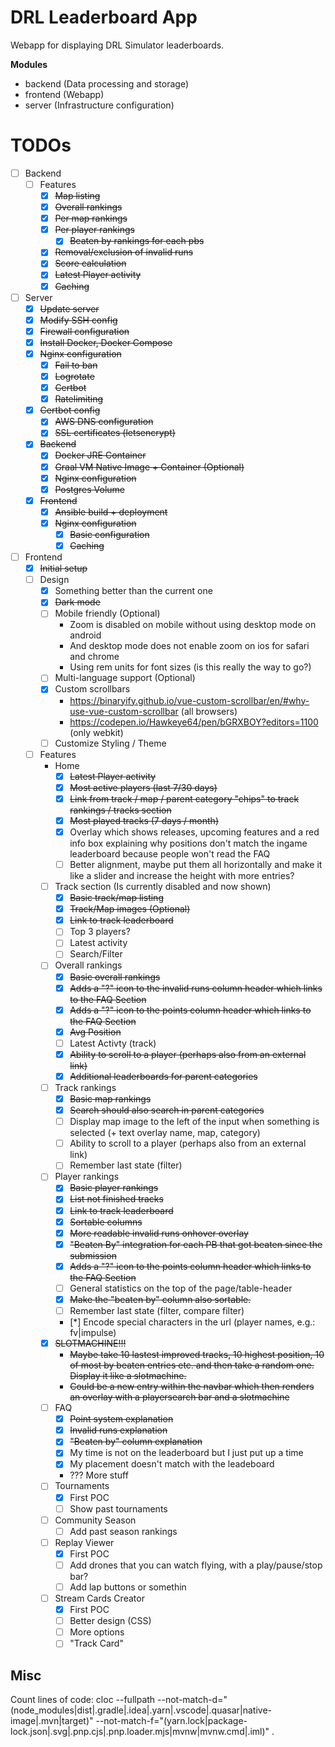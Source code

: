 # DRL Leaderboard App
Webapp for displaying DRL Simulator leaderboards.

**Modules**
* backend (Data processing and storage)
* frontend (Webapp)
* server (Infrastructure configuration)

# TODOs
* [ ] Backend
  * [ ] Features
    * [x] ~~Map listing~~
    * [x] ~~Overall rankings~~
    * [x] ~~Per map rankings~~
    * [x] ~~Per player rankings~~
      * [x] ~~Beaten by rankings for each pbs~~
    * [x] ~~Removal/exclusion of invalid runs~~
    * [x] ~~Score calculation~~
    * [x] ~~Latest Player activity~~
    * [x] ~~Caching~~
* [ ] Server
  * [x] ~~Update server~~
  * [x] ~~Modify SSH config~~
  * [x] ~~Firewall configuration~~
  * [x] ~~Install Docker, Docker Compose~~
  * [x] ~~Nginx configuration~~
    * [x] ~~Fail to ban~~
    * [x] ~~Logrotate~~
    * [x] ~~Certbot~~
    * [x] ~~Ratelimiting~~
  * [x] ~~Certbot config~~
    * [x] ~~AWS DNS configuration~~
    * [x] ~~SSL certificates (letsencrypt)~~
  * [x] ~~Backend~~
    * [x] ~~Docker JRE Container~~
    * [x] ~~Graal VM Native Image + Container (Optional)~~
    * [x] ~~Nginx configuration~~
    * [x] ~~Postgres Volume~~
  * [x] ~~Frontend~~
    * [x] ~~Ansible build + deployment~~
    * [x] ~~Nginx configuration~~
      * [x] ~~Basic configuration~~
      * [x] ~~Caching~~
* [ ] Frontend
  * [x] ~~Initial setup~~
  * [ ] Design
    * [x] Something better than the current one
    * [x] ~~Dark mode~~
    * [ ] Mobile friendly (Optional)
      * Zoom is disabled on mobile without using desktop mode on android
      * And desktop mode does not enable zoom on ios for safari and chrome
      * Using rem units for font sizes (is this really the way to go?)
    * [ ] Multi-language support (Optional)
    * [x] Custom scrollbars
      * https://binaryify.github.io/vue-custom-scrollbar/en/#why-use-vue-custom-scrollbar (all browsers)
      * https://codepen.io/Hawkeye64/pen/bGRXBOY?editors=1100 (only webkit)
    * [ ] Customize Styling / Theme 
  * [ ] Features
    * Home
      * [x] ~~Latest Player activity~~
      * [x] ~~Most active players (last 7/30 days)~~
      * [x] ~~Link from track / map / parent category "chips" to track rankings / tracks section~~
      * [x] ~~Most played tracks (7 days / month)~~
      * [x] Overlay which shows releases, upcoming features and a red info box explaining why positions don't match the ingame leaderboard because people won't read the FAQ
      * [ ] Better alignment, maybe put them all horizontally and make it like a slider and increase the height with more entries? 
    * [ ] Track section (Is currently disabled and now shown)
      * [x] ~~Basic track/map listing~~
      * [x] ~~Track/Map images (Optional)~~
      * [x] ~~Link to track leaderboard~~
      * [ ] Top 3 players?
      * [ ] Latest activity
      * [ ] Search/Filter
    * [ ] Overall rankings
      * [x] ~~Basic overall rankings~~
      * [x] ~~Adds a "?" icon to the invalid runs column header which links to the FAQ Section~~
      * [x] ~~Adds a "?" icon to the points column header which links to the FAQ Section~~
      * [x] ~~Avg Position~~
      * [ ] Latest Activty (track)
      * [x] ~~Ability to scroll to a player (perhaps also from an external link)~~
      * [x] ~~Additional leaderboards for parent categories~~
    * [ ] Track rankings
      * [x] ~~Basic map rankings~~
      * [x] ~~Search should also search in parent categories~~
      * [ ] Display map image to the left of the input when something is selected (+ text overlay name, map, category)
      * [ ] Ability to scroll to a player (perhaps also from an external link)
      * [ ] Remember last state (filter)
    * [ ] Player rankings
      * [x] ~~Basic player rankings~~
      * [x] ~~List not finished tracks~~
      * [x] ~~Link to track leaderboard~~
      * [x] ~~Sortable columns~~
      * [x] ~~More readable invalid runs onhover overlay~~
      * [x] ~~"Beaten By" integration for each PB that got beaten since the submission~~
      * [x] ~~Adds a "?" icon to the points column header which links to the FAQ Section~~
      * [ ] General statistics on the top of the page/table-header
      * [x] ~~Make the "beaten by" column also sortable.~~
      * [ ] Remember last state (filter, compare filter)
      * [*] Encode special characters in the url (player names, e.g.: fv|impulse)
    * [x] ~~SLOTMACHINE!!!~~
      * ~~Maybe take 10 lastest improved tracks, 10 highest position, 10 of most by beaten entries etc. and then take a random one. Display it like a slotmachine.~~
      * ~~Could be a new entry within the navbar which then renders an overlay with a playersearch bar and a slotmachine~~
    * [ ] FAQ 
      * [x] ~~Point system explanation~~
      * [x] ~~Invalid runs explanation~~
      * [x] ~~"Beaten by" column explanation~~
      * [x] My time is not on the leaderboard but I just put up a time
      * [x] My placement doesn't match with the leadeboard
      * ??? More stuff
    * [ ] Tournaments
      * [x] First POC
      * [ ] Show past tournaments
    * [ ] Community Season
      * [ ] Add past season rankings
    * [ ] Replay Viewer
      * [x] First POC
      * [ ] Add drones that you can watch flying, with a play/pause/stop bar?
      * [ ] Add lap buttons or somethin
    * [ ] Stream Cards Creator
      * [x] First POC
      * [ ] Better design (CSS)
      * [ ] More options
      * [ ] "Track Card"

## Misc
Count lines of code:
cloc --fullpath --not-match-d="(node_modules|dist|.gradle|.idea|.yarn|.vscode|.quasar|native-image|.mvn|target)" --not-match-f="(yarn\.lock|package\-lock\.json|\.svg|\.pnp\.cjs|\.pnp\.loader\.mjs|mvnw|mvnw.cmd|\.iml)" .
